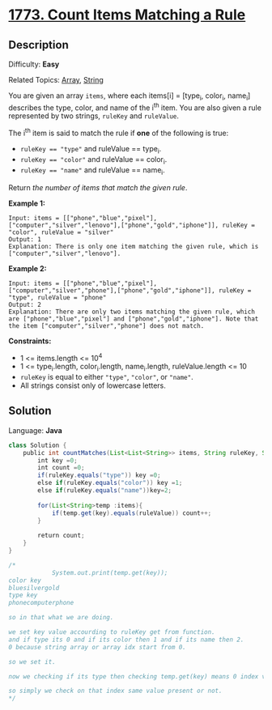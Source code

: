 # [1773\. Count Items Matching a Rule](https://leetcode.com/problems/count-items-matching-a-rule/)

## Description

Difficulty: **Easy**  

Related Topics: [Array](https://leetcode.com/tag/array/), [String](https://leetcode.com/tag/string/)


You are given an array `items`, where each items[i] = [type<sub>i</sub>, color<sub>i</sub>, name<sub>i</sub>] describes the type, color, and name of the i<sup>th</sup> item. You are also given a rule represented by two strings, `ruleKey` and `ruleValue`.

The i<sup>th</sup> item is said to match the rule if **one** of the following is true:

*   `ruleKey == "type"` and ruleValue == type<sub>i</sub>.
*   `ruleKey == "color"` and ruleValue == color<sub>i</sub>.
*   `ruleKey == "name"` and ruleValue == name<sub>i</sub>.

Return _the number of items that match the given rule_.

**Example 1:**

```
Input: items = [["phone","blue","pixel"],["computer","silver","lenovo"],["phone","gold","iphone"]], ruleKey = "color", ruleValue = "silver"
Output: 1
Explanation: There is only one item matching the given rule, which is ["computer","silver","lenovo"].
```

**Example 2:**

```
Input: items = [["phone","blue","pixel"],["computer","silver","phone"],["phone","gold","iphone"]], ruleKey = "type", ruleValue = "phone"
Output: 2
Explanation: There are only two items matching the given rule, which are ["phone","blue","pixel"] and ["phone","gold","iphone"]. Note that the item ["computer","silver","phone"] does not match.
```

**Constraints:**

*   1 <= items.length <= 10<sup>4</sup>
*   1 <= type<sub>i</sub>.length, color<sub>i</sub>.length, name<sub>i</sub>.length, ruleValue.length <= 10
*   `ruleKey` is equal to either `"type"`, `"color"`, or `"name"`.
*   All strings consist only of lowercase letters.


## Solution

Language: **Java**

```java
class Solution {
    public int countMatches(List<List<String>> items, String ruleKey, String ruleValue) {
        int key =0;
        int count =0;
        if(ruleKey.equals("type")) key =0;
        else if(ruleKey.equals("color")) key =1;
        else if(ruleKey.equals("name"))key=2;
        
        for(List<String>temp :items){
            if(temp.get(key).equals(ruleValue)) count++;
        }
        
        return count;
    }
}
```

```java
/*
            System.out.print(temp.get(key));
color key
bluesilvergold
type key
phonecomputerphone

so in that what we are doing. 

we set key value accourding to ruleKey get from function.
and if type its 0 and if its color then 1 and if its name then 2.
0 because string array or array idx start from 0.

so we set it.

now we checking if its type then checking temp.get(key) means 0 index value is eqaul to ruleValue excume RuleValue is phone so type of 0 index is phone then count increase.

so simply we check on that index same value present or not.
*/
```




